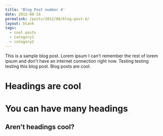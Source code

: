 ```yaml
---
title: 'Blog Post number 4'
date: 2015-08-14
permalink: /posts/2012/08/blog-post-4/
layout: blank
tags:
  - cool posts
  - category1
  - category2
---
```


This is a sample blog post. Lorem ipsum I can't remember the rest of lorem ipsum and don't have an internet connection right now. Testing testing testing this blog post. Blog posts are cool.

Headings are cool
======

You can have many headings
======

Aren't headings cool?
------